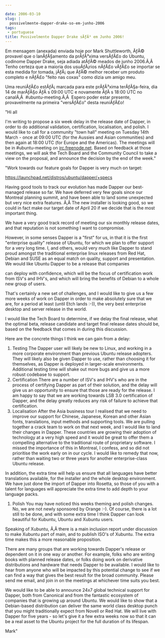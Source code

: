 ```yaml
---

date: 2006-03-10
slug: |
  possivelmente-dapper-drake-so-em-junho-2006
tags:
 - portuguese
title: Possivelmente Dapper Drake sÃƒÂ³ em Junho 2006!
---
```


Em mensagem (anexada) enviada hoje por Mark Shuttleworth, ÃƒÂ© provavel
que o lanÃƒÂ§amento da prÃƒÂ³xima versÃƒÂ£o do Ubuntu, codinome Dapper
Drake, seja adiada atÃƒÂ© meados de junho 2006.Ã‚Â  Tenho certeza que a
maioria dos usuÃƒÂ¡rios nÃƒÂ£o vÃƒÂ£o se importar se esta medida for
tomada, jÃƒÂ¡ que ÃƒÂ© melhor receber um produto completo e nÃƒÂ£o
"feito nas coxas" como dizia um amigo meu.

Uma reuniÃƒÂ£o estÃƒÂ¡ marcada para este prÃƒÂ³xima terÃƒÂ§a-feira, dia
14 de marÃƒÂ§o ÃƒÂ s 09:00 UTC e novamente ÃƒÂ s 18:00 UTC no canalÃ‚Â 
\#ubuntu-meeting.Ã‚Â  Espero poder estar presente, provavelmente na
primeira "versÃƒÂ£o" desta reuniÃƒÂ£o!

\"Hi all

I'm writing to propose a six week delay in the release date of Dapper,
in order to do additional validation, certification, localisation, and
polish. I would like to call for a community "town hall" meeting on
Tuesday 14th March - once at 09:00 UTC (for the Aussies and Asian
communities) and then again at 18:00 UTC (for Europe and the Americas).
The meetings will be in \#ubuntu-meeting on
[irc.freenode.net](http://irc.freenode.net/). Based on feedback at those
meetings, we will ask the Tech Board and the Community Council to take a
view on the proposal, and announce the decision by the end of the week."

\"Work towards our feature goals for Dapper is very much on target:

<https://launchpad.net/distros/ubuntu/dapper/+specs>

Having good tools to track our evolution has made Dapper our
best-managed release so far. We have deferred very few goals since our
Montreal planning summit, and have been able to land some unexpected but
very nice extra features. Ã‚Â The new installer is looking good, so we
could in fact make our target date of April 20 if we decide that is the
most important thing.

We have a very good track record of meeting our six monthly release
dates, and that reputation is not something I want to compromise.

However, in some senses Dapper is a "first" for us, in that it is the
first "enterprise quality" release of Ubuntu, for which we plan to offer
support for a very long time. I, and others, would very much like Dapper
to stand proud amongst the traditional enterprise linux releases from
Red Hat, Debian and SUSE as an equal match on quality, support and
presentation. We would like Ubuntu Dapper to be a release that companies

can deploy with confidence, which will be the focus of certification
work from ISV's and IHV's, and which will bring the benefits of Debian
to a whole new group of users.

That's certainly a new set of challenges, and I would like to give us a
few more weeks of work on Dapper in order to make absolutely sure that
we are, for a period at least (until Etch lands :-)), the very best
enterprise desktop and server release in the world.

I would like the Tech Board to determine, if we delay the final release,
what the optimal beta, release candidate and target final release dates
should be, based on the feedback that comes in during this discussion.

Here are the concrete things I think we can gain from a delay:

1.  Testing The Dapper user will likely be new to Linux, and working in
    a more corporate environment than previous Ubuntu release adopters.
    They will likely also be given Dapper to use, rather than choosing
    it for themselves, as Dapper is deployed in larger-scale
    environments. Additional testing time will shake out more bugs and
    give us a more robust codebase to support.
2.  Certification There are a number of ISV's and IHV's who are in the
    process of certifying Dapper as part of their solution, and the
    delay will give us an opportunity to ensure that those are ready for
    the release. I am happy to say that we are working towards LSB 3.0
    certification of Dapper, and the delay greatly reduces any risk of
    failure to achieve that certification.
3.  Localisation After the Asia business tour I realised that we need to
    improve our support for Chinese, Japanese, Korean and other Asian
    fonts, translations, input methods and supporting tools. We are
    pulling together a crack team to work on that next week, and I would
    like to land their changes in Dapper. These countries are growing
    their adoption of technology at a very high speed and it would be
    great to offer them a compelling alternative to the traditional
    route of proprietary software. I missed the importance of this in
    Montreal, I confess, and so did not prioritise the work early on in
    our cycle. I would like to remedy that now, rather than waiting two
    or three years for another enterprise-class Ubuntu release.

In addition, the extra time will help us ensure that all languages have
better translations available, for the installer and the whole desktop
environment. We have just done the import of Dapper into Rosetta, so
those of you with a talent for languages will appreciate the extra time
to add depth to your language packs.

1.  Polish You may have noticed this weeks theming and polish changes.
    No, we are not newly sponsored by Orange :-). Of course, there is a
    lot still to be done, and with some extra time I think Dapper can
    look beautiful for Kubuntu, Ubuntu and Xubuntu users.

Speaking of Xubuntu, Ã‚Â there is a main inclusion report under
discussion to make Xubuntu part of main, and to publish ISO's of
Xubuntu. The extra time makes this a more reasonable proposition.

There are many groups that are working towards Dapper's release or
dependent on it in one way or another. For example, folks who are
writing books with planned release dates, or folks doing work on
derivative distributions and hardware that needs Dapper to be available.
I would like to hear from anyone who will be impacted by this potential
change to see if we can find a way that gives the best result for the
broad community. Please send me email, and join in on the meetings at
whichever time suits you best.

We would like to be able to announce 24x7 global technical support for
Dapper, both from Canonical and from the fantastic ecosystem of
companies that is growing up around Ubuntu. We would like to show that a
Debian-based distribution can deliver the same world class desktop punch
that you might traditionally expect from Novell or Red Hat. We will live
with Dapper for five years - so let's give it a few extra weeks now so
that it can be a real asset to the Ubuntu project for the full duration
of its lifespan.

Mark"
